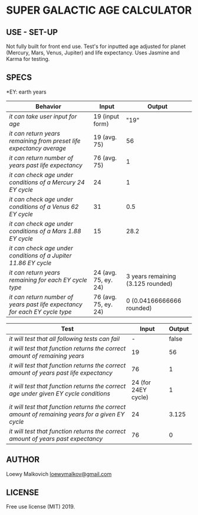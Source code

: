 # SUPER GALACTIC AGE CALCULATOR

## USE - SET-UP

Not fully built for front end use. Test's for inputted age adjusted for planet (Mercury, Mars, Venus, Jupiter) and life expectancy. Uses Jasmine and Karma for testing. 

## SPECS

*EY: earth years

| Behavior | Input | Output |
|-|-|-|
| _it can take user input for age_ | 19 (input form)| "19" |
| _it can return years remaining from preset life expectancy average_ | 19 (avg. 75) | 56 |
| _it can return number of years past life expectancy_  | 76 (avg. 75)| 1 |
| _it can check age under conditions of a Mercury 24 EY cycle_| 24 | 1|
| _it can check age under conditions of a Venus 62 EY cycle_ | 31 | 0.5 |
| _it can check age under conditions of a Mars 1.88 EY cycle_ | 15 | 28.2 |
| _it can check age under conditions of a Jupiter 11.86 EY cycle_| | |
| _it can return years remaining for each EY cycle type_  | 24 (avg. 75, ey. 24)| 3 years remaining (3.125 rounded) |
| _it can return number of years past life expectancy for each EY cycle type_ | 76 (avg. 75, ey. 24) | 0 (0.04166666666 rounded)|


| Test | Input | Output |
|-|-|-|
| _it will test that all following tests can fail_| - | false |
| _it will test that function returns the correct amount of remaining years_ | 19 | 56 |
| _it will test that function returns the correct amount of years past life expectancy_| 76 | 1 |
| _it will test that function returns the correct age under given EY cycle conditions_| 24 (for 24EY cycle) | 1 | 
| _it will test that function returns the correct amount of remaining years for a given EY cycle_ | 24 | 3.125 | 
| _it will test that function returns the correct amount of years past expectancy_ | 76 | 0 |

## AUTHOR

Loewy Malkovich
loewymalkov@gmail.com

## LICENSE

Free use license (MIT) 2019. 